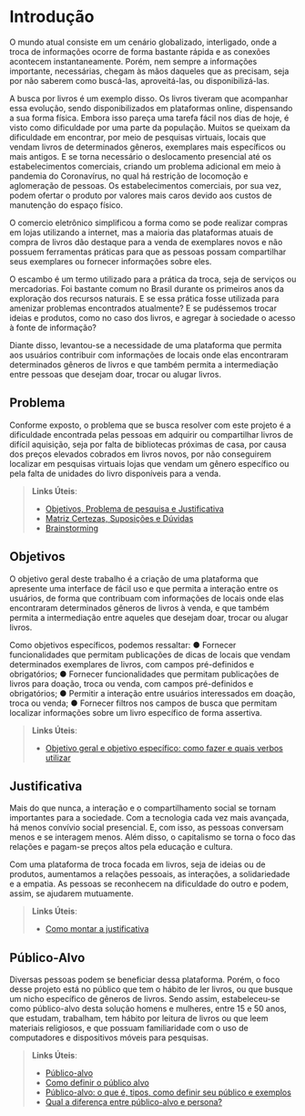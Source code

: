 # Introdução

O mundo atual consiste em um cenário globalizado, interligado, onde a troca de informações ocorre de forma bastante rápida e as conexões acontecem instantaneamente. Porém, nem sempre a informações importante, necessárias, chegam às mãos daqueles que as precisam, seja por não saberem como buscá-las, aproveitá-las, ou disponibilizá-las. 

A busca por livros é um exemplo disso. Os livros tiveram que acompanhar essa evolução, sendo disponibilizados em plataformas online, dispensando a sua forma física. Embora isso pareça uma tarefa fácil nos dias de hoje, é visto como dificuldade por uma parte da população. Muitos se queixam da dificuldade em encontrar, por meio de pesquisas virtuais, locais que vendam livros de determinados gêneros, exemplares mais específicos ou mais antigos. E se torna necessário o deslocamento presencial até os estabelecimentos comerciais, criando um problema adicional em meio à pandemia do Coronavírus, no qual há restrição de locomoção e aglomeração de pessoas. Os estabelecimentos comerciais, por sua vez, podem ofertar o produto por valores mais caros devido aos custos de manutenção do espaço físico.

O comercio eletrônico simplificou a forma como se pode realizar compras em lojas utilizando a internet, mas a maioria das plataformas atuais de compra de livros dão destaque para a venda de exemplares novos e não possuem ferramentas práticas para que as pessoas possam compartilhar seus exemplares ou fornecer informações sobre eles. 

O escambo é um termo utilizado para a prática da troca, seja de serviços ou mercadorias. Foi bastante comum no Brasil durante os primeiros anos da exploração dos recursos naturais. E se essa prática fosse utilizada para amenizar problemas encontrados atualmente? E se pudéssemos trocar ideias e produtos, como no caso dos livros, e agregar à sociedade o acesso à fonte de informação? 

Diante disso, levantou-se a necessidade de uma plataforma que permita aos usuários contribuir com informações de locais onde elas encontraram determinados gêneros de livros e que também permita a intermediação entre pessoas que desejam doar, trocar ou alugar livros.

## Problema
Conforme exposto, o problema que se busca resolver com este projeto é a dificuldade encontrada pelas pessoas em adquirir ou compartilhar livros de difícil aquisição, seja por falta de bibliotecas próximas de casa, por causa dos preços elevados cobrados em livros novos, por não conseguirem localizar em pesquisas virtuais lojas que vendam um gênero específico ou pela falta de unidades do livro disponíveis para a venda.

> **Links Úteis**:
> - [Objetivos, Problema de pesquisa e Justificativa](https://medium.com/@versioparole/objetivos-problema-de-pesquisa-e-justificativa-c98c8233b9c3)
> - [Matriz Certezas, Suposições e Dúvidas](https://medium.com/educa%C3%A7%C3%A3o-fora-da-caixa/matriz-certezas-suposi%C3%A7%C3%B5es-e-d%C3%BAvidas-fa2263633655)
> - [Brainstorming](https://www.euax.com.br/2018/09/brainstorming/)

## Objetivos

O objetivo geral deste trabalho é a criação de uma plataforma que apresente uma interface de fácil uso e que permita a interação entre os usuários, de forma que contribuam com informações de locais onde elas encontraram determinados gêneros de livros à venda, e que também permita a intermediação entre aqueles que desejam doar, trocar ou alugar livros. 

Como objetivos específicos, podemos ressaltar:
●	Fornecer funcionalidades que permitam publicações de dicas de locais que vendam determinados exemplares de livros, com campos pré-definidos e obrigatórios;
●	Fornecer funcionalidades que permitam publicações de livros para doação, troca ou venda, com campos pré-definidos e obrigatórios;
●	Permitir a interação entre usuários interessados em doação, troca ou venda;
●	Fornecer filtros nos campos de busca que permitam localizar informações sobre um livro específico de forma assertiva.

> **Links Úteis**:
> - [Objetivo geral e objetivo específico: como fazer e quais verbos utilizar](https://blog.mettzer.com/diferenca-entre-objetivo-geral-e-objetivo-especifico/)

## Justificativa

Mais do que nunca, a interação e o compartilhamento social se tornam importantes para a sociedade. Com a tecnologia cada vez mais avançada, há menos convívio social presencial. E, com isso, as pessoas conversam menos e se interagem menos. Além disso, o capitalismo se torna o foco das relações e pagam-se preços altos pela educação e cultura.

Com uma plataforma de troca focada em livros, seja de ideias ou de produtos, aumentamos a relações pessoais, as interações, a solidariedade e a empatia. As pessoas se reconhecem na dificuldade do outro e podem, assim, se ajudarem mutuamente.

> **Links Úteis**:
> - [Como montar a justificativa](https://guiadamonografia.com.br/como-montar-justificativa-do-tcc/)

## Público-Alvo

Diversas pessoas podem se beneficiar dessa plataforma. Porém, o foco desse projeto está no público que tem o hábito de ler livros, ou que busque um nicho específico de gêneros de livros.
Sendo assim, estabeleceu-se como público-alvo desta solução homens e mulheres, entre 15 e 50 anos, que estudam, trabalham, tem hábito por leitura de livros ou que leem materiais religiosos, e que possuam familiaridade com o uso de computadores e dispositivos móveis para pesquisas.

> **Links Úteis**:
> - [Público-alvo](https://blog.hotmart.com/pt-br/publico-alvo/)
> - [Como definir o público alvo](https://exame.com/pme/5-dicas-essenciais-para-definir-o-publico-alvo-do-seu-negocio/)
> - [Público-alvo: o que é, tipos, como definir seu público e exemplos](https://klickpages.com.br/blog/publico-alvo-o-que-e/)
> - [Qual a diferença entre público-alvo e persona?](https://rockcontent.com/blog/diferenca-publico-alvo-e-persona/)
